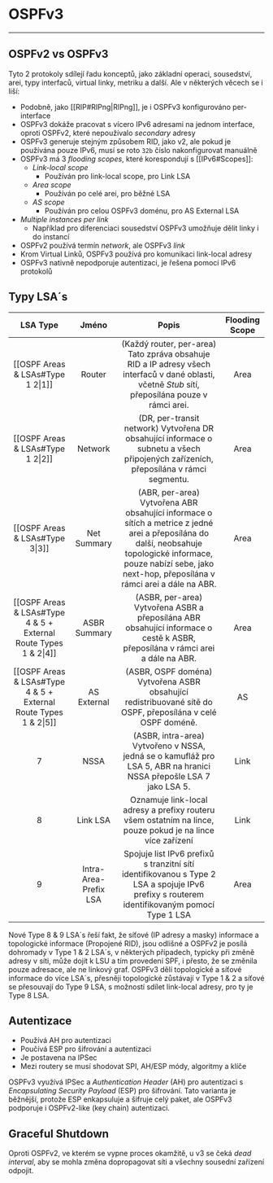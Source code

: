# OSPFv3
---

## OSPFv2 vs OSPFv3

Tyto 2 protokoly sdílejí řadu konceptů, jako základní operaci, sousedství, arei, typy interfaců, virtual linky, metriku a další.
Ale v některých věcech se i liší:

- Podobně, jako [[RIP#RIPng|RIPng]], je i OSPFv3 konfigurováno per-interface
- OSPFv3 dokáže pracovat s vícero IPv6 adresami na jednom interface, oproti OSPFv2, které nepoužívalo *secondary* adresy
- OSPFv3 generuje stejným způsobem RID, jako v2, ale pokud je používána pouze IPv6, musí se roto `32b` číslo nakonfigurovat manuálně
- OSPFv3 má 3 *flooding scopes*, které korespondují s [[IPv6#Scopes]]:
	- *Link-local scope*
		- Používán pro link-local scope, pro Link LSA
	- *Area scope*
		- Používán po celé arei, pro běžné LSA
	- *AS scope*
		- Používán pro celou OSPFv3 doménu, pro AS External LSA
- *Multiple instances per link*
	- Například pro diferenciaci sousedství OSPFv3 umožňuje dělit linky i do instancí
- OSPFv2 používá termín *network*, ale OSPFv3 *link*
- Krom Virtual Linků, OSPFv3 používá pro komunikaci link-local adresy
- OSPFv3 nativně nepodporuje autentizaci, je řešena pomocí IPv6 protokolů

## Typy LSA´s

|                             LSA Type                             |         Jméno         |                                                                                                         Popis                                                                                                          | Flooding Scope |
|:----------------------------------------------------------------:|:---------------------:|:----------------------------------------------------------------------------------------------------------------------------------------------------------------------------------------------------------------------:|:--------------:|
|                [[OSPF Areas & LSAs#Type 1 2\|1]]                 |        Router         |                                   (Každý router, per-area) Tato zpráva obsahuje RID a IP adresy všech interfaců v dané oblasti, včetně *Stub* sítí, přeposílána pouze v rámci arei.                                    |      Area      |
|                [[OSPF Areas & LSAs#Type 1 2\|2]]                 |        Network        |                                          (DR, per-transit network) Vytvořena DR obsahující informace o subnetu a všech připojených zařízeních, přeposílána v rámci segmentu.                                           |      Area      |
|                 [[OSPF Areas & LSAs#Type 3\|3]]                  |      Net Summary      | (ABR, per-area) Vytvořena ABR obsahující informace o sítích a metrice z jedné arei a přeposílána do další, neobsahuje topologické informace, pouze nabízí sebe, jako next-hop, přeposílána v rámci arei a dále na ABR. |      Area      |
| [[OSPF Areas & LSAs#Type 4 & 5 + External Route Types 1 & 2\|4]] |     ASBR Summary      |                                            (ASBR, per-area) Vytvořena ASBR a  přeposílána ABR obsahující informace o cestě k ASBR, přeposílána v rámci arei a dále na ABR.                                             |      Area      |
| [[OSPF Areas & LSAs#Type 4 & 5 + External Route Types 1 & 2\|5]] |      AS External      |                                                      (ASBR, OSPF doména) Vytvořena ASBR obsahující redistribuované sítě do OSPF, přeposílána v celé OSPF doméně.                                                       |       AS       |
|                                7                                 |         NSSA          |                                                   (ASBR, intra-area) Vytvořeno v NSSA, jedná se o kamufláž pro LSA 5, ABR na hranici NSSA přepošle LSA 7 jako LSA 5.                                                   |      Link      |
|                                8                                 |       Link LSA        |                                                       Oznamuje link-local adresy a prefixy routeru všem ostatním na lince, pouze pokud je na lince více zařízení                                                       |      Link      |
|                                9                                 | Intra-Area-Prefix LSA |                                      Spojuje list IPv6 prefixů s tranzitní sítí identifikovanou s Type 2 LSA a spojuje IPv6 prefixy s routerem identifikovaným pomocí Type 1 LSA                                       |      Area      |


Nové Type 8 & 9 LSA´s řeší fakt, že síťové (IP adresy a masky) informace a topologické informace (Propojené RID), jsou odlišné a OSPFv2 je posílá dohromady v Type 1 & 2 LSA´s, v některých případech, typicky při změně adresy v síti, může dojít k LSU a tím provedení SPF, i přesto, že se změnila pouze adresace, ale ne linkový graf.
OSPFv3 dělí topologické a síťové informace do více LSA´s, přesněji topologické zůstávají v Type 1 & 2 a síťové se přesouvají do Type 9 LSA, s možností sdílet link-local adresy, pro ty je Type 8 LSA.

## Autentizace

- Používá AH pro autentizaci
- Poučívá ESP pro šifrování a autentizaci
- Je postavena na IPSec
- Mezi routery se musí shodovat SPI, AH/ESP módy, algoritmy a klíče

OSPFv3 využívá IPSec a *Authentication Header* (AH) pro autentizaci s *Encapsulating Security Payload* (ESP) pro šifrování.
Tato varianta je běžnější, protože ESP enkapsuluje a šifruje celý paket, ale OSPFv3 podporuje i OSPFv2-like (key chain) autentizaci.

## Graceful Shutdown

Oproti OSPFv2, ve kterém se vypne proces okamžitě, u v3 se čeká *dead interval*, aby se mohla změna dopropagovat síti a všechny sousední zařízení odpojit.